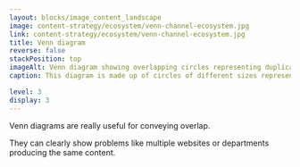 ```yaml
---
layout: blocks/image_content_landscape
image: content-strategy/ecosystem/venn-channel-ecosystem.jpg
link: content-strategy/ecosystem/venn-channel-ecosystem.jpg
title: Venn diagram
reverse: false
stackPosition: top
imageAlt: Venn diagram showing overlapping circles representing duplicate content in a content ecosystem. Each circle represents a content channel that is either a website, email newsletter, YouTube channel, app, intranet, or a Facebook or LinkedIn account.
caption: This diagram is made up of circles of different sizes representing content channels and the way they overlap, possibly producing duplicate content.

level: 3
display: 3
---
```


Venn diagrams are really useful for conveying overlap.

They can clearly show problems like multiple websites or departments producing the same content.
